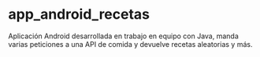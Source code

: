 # app_android_recetas
Aplicación Android desarrollada en trabajo en equipo  con Java, manda varias peticiones a una API de comida y devuelve recetas aleatorias y más.
